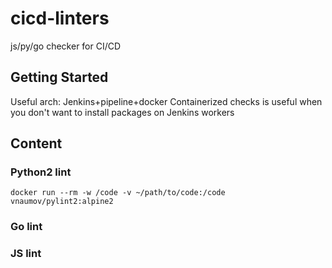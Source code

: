 # cicd-linters

js/py/go checker for CI/CD

## Getting Started

Useful arch: Jenkins+pipeline+docker
Containerized checks is useful when you don't want to install packages on Jenkins workers

## Content

### Python2 lint

```
docker run --rm -w /code -v ~/path/to/code:/code vnaumov/pylint2:alpine2
```

### Go lint
### JS lint
